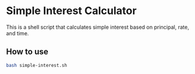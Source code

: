  
# Simple Interest Calculator

This is a shell script that calculates simple interest based on principal, rate, and time.


## How to use

```bash
bash simple-interest.sh
